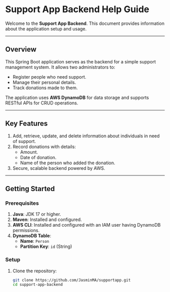 # **Support App Backend Help Guide**

Welcome to the **Support App Backend**. This document provides information about the application setup and usage.

---

## **Overview**

This Spring Boot application serves as the backend for a simple support management system. It allows two administrators to:
- Register people who need support.
- Manage their personal details.
- Track donations made to them.

The application uses **AWS DynamoDB** for data storage and supports RESTful APIs for CRUD operations.

---

## **Key Features**
1. Add, retrieve, update, and delete information about individuals in need of support.
2. Record donations with details:
    - Amount.
    - Date of donation.
    - Name of the person who added the donation.
3. Secure, scalable backend powered by AWS.

---

## **Getting Started**

### **Prerequisites**
1. **Java**: JDK 17 or higher.
2. **Maven**: Installed and configured.
3. **AWS CLI**: Installed and configured with an IAM user having DynamoDB permissions.
4. **DynamoDB Table**:
    - **Name**: `Person`
    - **Partition Key**: `id` (String)

### **Setup**
1. Clone the repository:
   ```bash
   git clone https://github.com/JasminMA/supportapp.git
   cd support-app-backend
